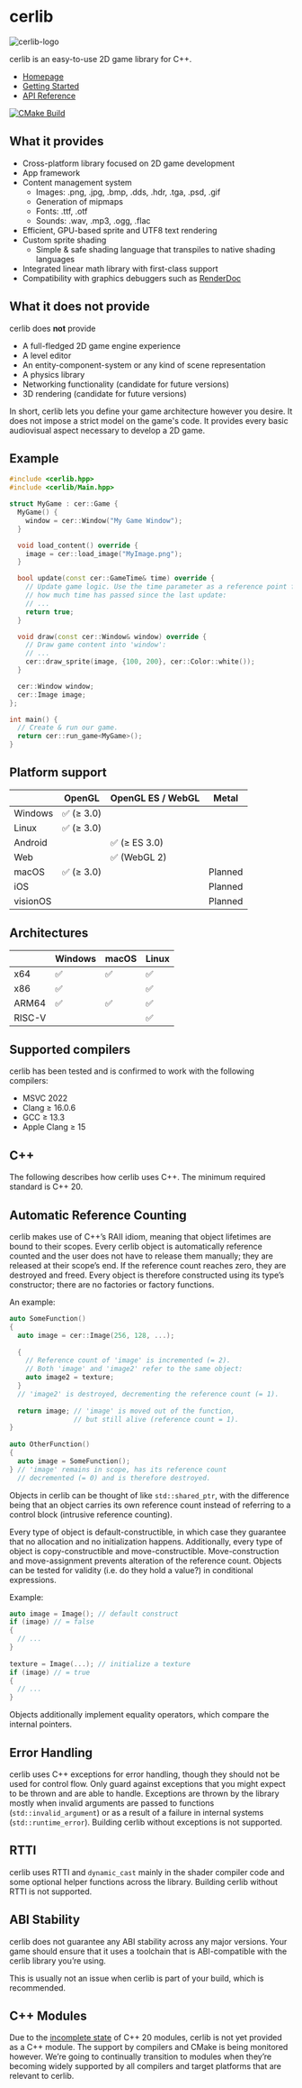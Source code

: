 # cerlib

![cerlib-logo](misc/cerlib-logo-extrawide.svg)

cerlib is an easy-to-use 2D game library for C++.

- [Homepage](https://cerlib.org)
- [Getting Started](https://cerlib.org/getting-started)
- [API Reference](https://cerlib.org/docs/latest)

[![CMake Build](https://github.com/cemderv/cerlib/actions/workflows/cmake-multi-platform.yml/badge.svg)](https://github.com/cemderv/cerlib/actions/workflows/cmake-multi-platform.yml)

## What it provides

- Cross-platform library focused on 2D game development
- App framework
- Content management system
    - Images: .png, .jpg, .bmp, .dds, .hdr, .tga, .psd, .gif
    - Generation of mipmaps
    - Fonts: .ttf, .otf
    - Sounds: .wav, .mp3, .ogg, .flac
- Efficient, GPU-based sprite and UTF8 text rendering
- Custom sprite shading
    - Simple & safe shading language that transpiles to native shading languages
- Integrated linear math library with first-class support
- Compatibility with graphics debuggers such as [RenderDoc](https://renderdoc.org)

## What it does not provide

cerlib does **not** provide

- A full-fledged 2D game engine experience
- A level editor
- An entity-component-system or any kind of scene representation
- A physics library
- Networking functionality (candidate for future versions)
- 3D rendering (candidate for future versions)

In short, cerlib lets you define your game architecture however you desire.
It does not impose a strict model on the game's code.
It provides every basic audiovisual aspect necessary to develop a 2D game.

## Example

```cpp
#include <cerlib.hpp>
#include <cerlib/Main.hpp>

struct MyGame : cer::Game {
  MyGame() {
    window = cer::Window("My Game Window");
  }

  void load_content() override {
    image = cer::load_image("MyImage.png");
  }

  bool update(const cer::GameTime& time) override {
    // Update game logic. Use the time parameter as a reference point for
    // how much time has passed since the last update:
    // ...
    return true;
  }

  void draw(const cer::Window& window) override {
    // Draw game content into 'window':
    // ...
    cer::draw_sprite(image, {100, 200}, cer::Color::white());
  }

  cer::Window window;
  cer::Image image;
};

int main() {
  // Create & run our game.
  return cer::run_game<MyGame>();
}
```

## Platform support

|          | OpenGL    | OpenGL ES / WebGL | Metal   |
|----------|-----------|-------------------|---------|
| Windows  | ✅ (≥ 3.0) |                   |         |
| Linux    | ✅ (≥ 3.0) |                   |         |
| Android  |           | ✅ (≥ ES 3.0)      |         |
| Web      |           | ✅ (WebGL 2)       |         |
| macOS    | ✅ (≥ 3.0) |                   | Planned |
| iOS      |           |                   | Planned |
| visionOS |           |                   | Planned |

## Architectures

|        | Windows | macOS | Linux |
|--------|---------|-------|-------|
| x64    | ✅       | ✅     | ✅     |
| x86    | ✅       |       | ✅     |
| ARM64  | ✅       | ✅     | ✅     | 
| RISC-V |         |       | ✅     |

## Supported compilers

cerlib has been tested and is confirmed to work with the following compilers:

- MSVC 2022
- Clang ≥ 16.0.6
- GCC ≥ 13.3
- Apple Clang ≥ 15

## C++

The following describes how cerlib uses C++. The minimum required standard is C++ 20.

## Automatic Reference Counting

cerlib makes use of C++’s RAII idiom, meaning that object lifetimes are bound to their scopes.
Every cerlib object is automatically reference counted and the user does not have to release
them manually; they are released at their scope’s end. If the reference count reaches zero,
they are destroyed and freed. Every object is therefore constructed using its type’s constructor;
there are no factories or factory functions.

An example:

```cpp
auto SomeFunction()
{
  auto image = cer::Image(256, 128, ...);
 
  {
    // Reference count of 'image' is incremented (= 2).
    // Both 'image' and 'image2' refer to the same object:
    auto image2 = texture;
  }
  // 'image2' is destroyed, decrementing the reference count (= 1).
  
  return image; // 'image' is moved out of the function,
                // but still alive (reference count = 1).
}
 
auto OtherFunction()
{
  auto image = SomeFunction();
} // 'image' remains in scope, has its reference count
  // decremented (= 0) and is therefore destroyed.
```

Objects in cerlib can be thought of like `std::shared_ptr`, with the difference being that an object
carries its own reference count instead of referring to a control block (intrusive reference counting).

Every type of object is default-constructible, in which case they guarantee that no allocation and no
initialization happens. Additionally, every type of object is copy-constructible and move-constructible.
Move-construction and move-assignment prevents alteration of the reference count.
Objects can be tested for validity (i.e. do they hold a value?) in conditional expressions.

Example:

```cpp
auto image = Image(); // default construct
if (image) // = false
{
  // ...
}
 
texture = Image(...); // initialize a texture
if (image) // = true
{
  // ...
}
```

Objects additionally implement equality operators, which compare the internal pointers.

## Error Handling

cerlib uses C++ exceptions for error handling, though they should not be used for control flow.
Only guard against exceptions that you might expect to be thrown and are able to handle.
Exceptions are thrown by the library mostly when invalid arguments are passed to functions (`std::invalid_argument`)
or as a result of a failure in internal systems (`std::runtime_error`).
Building cerlib without exceptions is not supported.

## RTTI

cerlib uses RTTI and `dynamic_cast` mainly in the shader compiler code and some optional helper functions across the
library.
Building cerlib without RTTI is not supported.

## ABI Stability

cerlib does not guarantee any ABI stability across any major versions.
Your game should ensure that it uses a toolchain that is ABI-compatible with the
cerlib library you’re using.

This is usually not an issue when cerlib is part of your build, which is recommended.

## C++ Modules

Due to the [incomplete state](https://en.cppreference.com/w/cpp/compiler_support/20) of C++ 20 modules, cerlib is not
yet provided as a C++ module.
The support by compilers and CMake is being monitored however. We’re going to continually transition to
modules when they’re becoming widely supported by all compilers and target platforms that are relevant to cerlib.
